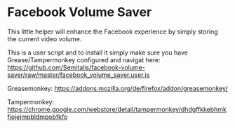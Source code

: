 # Facebook Volume Saver
This little helper will enhance the Facebook experience by simply storing the current video volume.

This is a user script and to install it simply make sure you have Grease/Tampermonkey configured and navigat here:
https://github.com/Semitalis/facebook-volume-saver/raw/master/facebook_volume_saver.user.js

Greasemonkey:
https://addons.mozilla.org/de/firefox/addon/greasemonkey/

Tampermonkey:
https://chrome.google.com/webstore/detail/tampermonkey/dhdgffkkebhmkfjojejmpbldmpobfkfo
